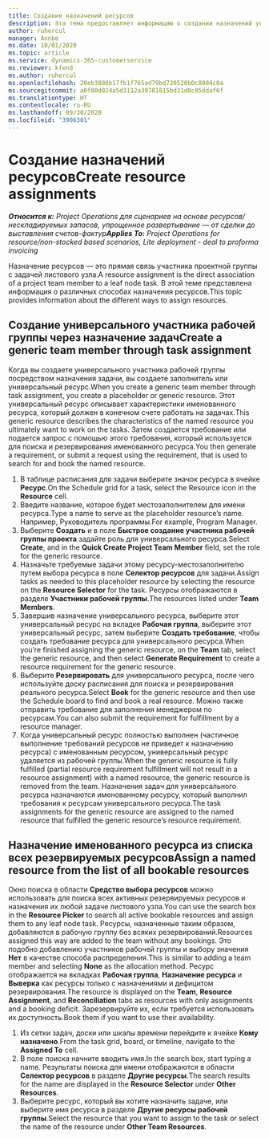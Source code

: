 ```yaml
---
title: Создание назначений ресурсов
description: Эта тема предоставляет информацию о создании назначений универсальных и именованных ресурсов.
author: ruhercul
manager: Annbe
ms.date: 10/01/2020
ms.topic: article
ms.service: dynamics-365-customerservice
ms.reviewer: kfend
ms.author: ruhercul
ms.openlocfilehash: 20eb3880b17fb1f765ad79bd720520b0c8004c0a
ms.sourcegitcommit: a0f80d024a5d3112a39781815bd31d0c05ddaf6f
ms.translationtype: HT
ms.contentlocale: ru-RU
ms.lasthandoff: 09/30/2020
ms.locfileid: "3906301"
---
```

# <a name="create-resource-assignments"></a><span data-ttu-id="6447d-103">Создание назначений ресурсов</span><span class="sxs-lookup"><span data-stu-id="6447d-103">Create resource assignments</span></span>

<span data-ttu-id="6447d-104">_**Относится к:** Project Operations для сценариев на основе ресурсов/нескладируемых запасов, упрощенное развертывание — от сделки до выставления счетов-фактур_</span><span class="sxs-lookup"><span data-stu-id="6447d-104">_**Applies To:** Project Operations for resource/non-stocked based scenarios, Lite deployment - deal to proforma invoicing_</span></span>


<span data-ttu-id="6447d-105">Назначение ресурсов — это прямая связь участника проектной группы с задачей листового узла.</span><span class="sxs-lookup"><span data-stu-id="6447d-105">A resource assignment is the direct association of a project team member to a leaf node task.</span></span> <span data-ttu-id="6447d-106">В этой теме представлена информация о различных способах назначения ресурсов.</span><span class="sxs-lookup"><span data-stu-id="6447d-106">This topic provides information about the different ways to assign resources.</span></span>

## <a name="create-a-generic-team-member-through-task-assignment"></a><span data-ttu-id="6447d-107">Создание универсального участника рабочей группы через назначение задач</span><span class="sxs-lookup"><span data-stu-id="6447d-107">Create a generic team member through task assignment</span></span>


<span data-ttu-id="6447d-108">Когда вы создаете универсального участника рабочей группы посредством назначения задачи, вы создаете заполнитель или универсальный ресурс.</span><span class="sxs-lookup"><span data-stu-id="6447d-108">When you create a generic team member through task assignment, you create a placeholder or generic resource.</span></span> <span data-ttu-id="6447d-109">Этот универсальный ресурс описывает характеристики именованного ресурса, который должен в конечном счете работать на задачах.</span><span class="sxs-lookup"><span data-stu-id="6447d-109">This generic resource describes the characteristics of the named resource you ultimately want to work on the tasks.</span></span> <span data-ttu-id="6447d-110">Затем создается требование или подается запрос с помощью этого требования, который используется для поиска и резервирования именованного ресурса.</span><span class="sxs-lookup"><span data-stu-id="6447d-110">You then generate a requirement, or submit a request using the requirement, that is used to search for and book the named resource.</span></span>

1. <span data-ttu-id="6447d-111">В таблице расписания для задачи выберите значок ресурса в ячейке **Ресурс**.</span><span class="sxs-lookup"><span data-stu-id="6447d-111">On the Schedule grid for a task, select the Resource icon in the **Resource** cell.</span></span>
2. <span data-ttu-id="6447d-112">Введите название, которое будет местозаполнителем для имени ресурса.</span><span class="sxs-lookup"><span data-stu-id="6447d-112">Type a name to serve as the placeholder resource’s name.</span></span> <span data-ttu-id="6447d-113">Например, Руководитель программы.</span><span class="sxs-lookup"><span data-stu-id="6447d-113">For example, Program Manager.</span></span>
3. <span data-ttu-id="6447d-114">Выберите **Создать** и в поле **Быстрое создание участника рабочей группы проекта** задайте роль для универсального ресурса.</span><span class="sxs-lookup"><span data-stu-id="6447d-114">Select **Create**, and in the **Quick Create Project Team Member** field, set the role for the generic resource.</span></span>
4. <span data-ttu-id="6447d-115">Назначьте требуемые задачи этому ресурсу-местозаполнителю путем выбора ресурса в поле **Селектор ресурсов** для задачи.</span><span class="sxs-lookup"><span data-stu-id="6447d-115">Assign tasks as needed to this placeholder resource by selecting the resource on the **Resource Selector** for the task.</span></span> <span data-ttu-id="6447d-116">Ресурсы отображаются в разделе **Участники рабочей группы**.</span><span class="sxs-lookup"><span data-stu-id="6447d-116">The resources listed under **Team Members**.</span></span>
5. <span data-ttu-id="6447d-117">Завершив назначение универсального ресурса, выберите этот универсальный ресурс на вкладке **Рабочая группа**, выберите этот универсальный ресурс, затем выберите **Создать требование**, чтобы создать требование ресурса для универсального ресурса.</span><span class="sxs-lookup"><span data-stu-id="6447d-117">When you’re finished assigning the generic resource, on the **Team** tab, select the generic resource, and then select **Generate Requirement** to create a resource requirement for the generic resource.</span></span>
6. <span data-ttu-id="6447d-118">Выберите **Резервировать** для универсального ресурса, после чего используйте доску расписания для поиска и резервирования реального ресурса.</span><span class="sxs-lookup"><span data-stu-id="6447d-118">Select **Book** for the generic resource and then use the Schedule board to find and book a real resource.</span></span> <span data-ttu-id="6447d-119">Можно также отправить требование для заполнения менеджером по ресурсам.</span><span class="sxs-lookup"><span data-stu-id="6447d-119">You can also submit the requirement for fulfillment by a resource manager.</span></span>
7. <span data-ttu-id="6447d-120">Когда универсальный ресурс полностью выполнен (частичное выполнение требований ресурсов не приведет к назначению ресурса) с именованным ресурсом, универсальный ресурс удаляется из рабочей группы.</span><span class="sxs-lookup"><span data-stu-id="6447d-120">When the generic resource is fully fulfilled (partial resource requirement fulfillment will not result in a resource assignment) with a named resource, the generic resource is removed from the team.</span></span> <span data-ttu-id="6447d-121">Назначения задач для универсального ресурса назначаются именованному ресурсу, который выполнил требования к ресурсам универсального ресурса.</span><span class="sxs-lookup"><span data-stu-id="6447d-121">The task assignments for the generic resource are assigned to the named resource that fulfilled the generic resource’s resource requirement.</span></span>

## <a name="assign-a-named-resource-from-the-list-of-all-bookable-resources"></a><span data-ttu-id="6447d-122">Назначение именованного ресурса из списка всех резервируемых ресурсов</span><span class="sxs-lookup"><span data-stu-id="6447d-122">Assign a named resource from the list of all bookable resources</span></span>

<span data-ttu-id="6447d-123">Окно поиска в области **Средство выбора ресурсов** можно использовать для поиска всех активных резервируемых ресурсов и назначения их любой задаче листового узла.</span><span class="sxs-lookup"><span data-stu-id="6447d-123">You can use the search box in the **Resource Picker** to search all active bookable resources and assign them to any leaf node task.</span></span> <span data-ttu-id="6447d-124">Ресурсы, назначенные таким образом, добавляются в рабочую группу без всяких резервирований.</span><span class="sxs-lookup"><span data-stu-id="6447d-124">Resources assigned this way are added to the team without any bookings.</span></span> <span data-ttu-id="6447d-125">Это подобно добавлению участников рабочей группы и выбору значения **Нет** в качестве способа распределения.</span><span class="sxs-lookup"><span data-stu-id="6447d-125">This is similar to adding a team member and selecting **None** as the allocation method.</span></span> <span data-ttu-id="6447d-126">Ресурс отображается на вкладках **Рабочая группа**, **Назначение ресурса** и **Выверка** как ресурсы только с назначениями и дефицитом резервирования.</span><span class="sxs-lookup"><span data-stu-id="6447d-126">The resource is displayed on the **Team**, **Resource Assignment**, and **Reconciliation** tabs as resources with only assignments and a booking deficit.</span></span> <span data-ttu-id="6447d-127">Зарезервируйте их, если требуется использовать их доступность.</span><span class="sxs-lookup"><span data-stu-id="6447d-127">Book them if you want to use their availability.</span></span>

1. <span data-ttu-id="6447d-128">Из сетки задач, доски или шкалы времени перейдите к ячейке **Кому назначено**.</span><span class="sxs-lookup"><span data-stu-id="6447d-128">From the task grid, board, or timeline, navigate to the **Assigned To** cell.</span></span>
2. <span data-ttu-id="6447d-129">В поле поиска начните вводить имя.</span><span class="sxs-lookup"><span data-stu-id="6447d-129">In the search box, start typing a name.</span></span> <span data-ttu-id="6447d-130">Результаты поиска для имени отображаются в области **Селектор ресурсов** в разделе **Другие ресурсы**.</span><span class="sxs-lookup"><span data-stu-id="6447d-130">The search results for the name are displayed in the **Resource Selector** under **Other Resources**.</span></span>
3. <span data-ttu-id="6447d-131">Выберите ресурс, который вы хотите назначить задаче, или выберите имя ресурса в разделе **Другие ресурсы рабочей группы**.</span><span class="sxs-lookup"><span data-stu-id="6447d-131">Select the resource that you want to assign to the task or select the name of the resource under **Other Team Resources**.</span></span>
